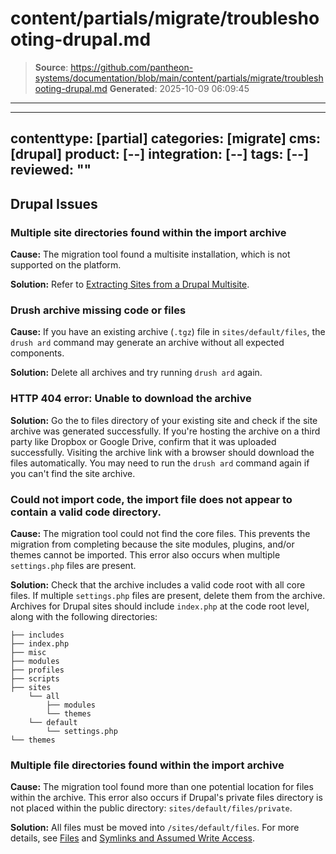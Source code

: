 # content/partials/migrate/troubleshooting-drupal.md

> **Source**: https://github.com/pantheon-systems/documentation/blob/main/content/partials/migrate/troubleshooting-drupal.md
> **Generated**: 2025-10-09 06:09:45

---

---
contenttype: [partial]
categories: [migrate]
cms: [drupal]
product: [--]
integration: [--]
tags: [--]
reviewed: ""
---

## Drupal Issues

### Multiple site directories found within the import archive

**Cause:** The migration tool found a multisite installation, which is not supported on the platform.

**Solution:** Refer to [Extracting Sites from a Drupal Multisite](/unwind-drupal-multisite).

### Drush archive missing code or files

**Cause:** If you have an existing archive (`.tgz`) file in `sites/default/files`, the `drush ard` command may generate an archive without all expected components.

**Solution:** Delete all archives and try running `drush ard` again.

### HTTP 404 error: Unable to download the archive

**Solution:** Go the to files directory of your existing site and check if the site archive was generated successfully. If you're hosting the archive on a third party like Dropbox or Google Drive, confirm that it was uploaded successfully. Visiting the archive link with a browser should download the files automatically. You may need to run the `drush ard` command again if you can't find the site archive.

### Could not import code, the import file does not appear to contain a valid code directory.

**Cause:** The migration tool could not find the core files. This prevents the migration from completing because the site modules, plugins, and/or themes cannot be imported. This error also occurs when multiple `settings.php` files are present.

**Solution:** Check that the archive includes a valid code root with all core files. If multiple `settings.php` files are present, delete them from the archive. Archives for Drupal sites should include `index.php` at the code root level, along with the following directories:

```none
├── includes
├── index.php
├── misc
├── modules
├── profiles
├── scripts
├── sites
    └── all
        ├── modules
        └── themes
    └── default
        └── settings.php
└── themes
```

### Multiple file directories found within the import archive

**Cause:** The migration tool found more than one potential location for files within the archive. This error also occurs if Drupal's private files directory is not placed within the public directory: `sites/default/files/private`.

**Solution:** All files must be moved into `/sites/default/files`. For more details, see [Files](/guides/filesystem) and [Symlinks and Assumed Write Access](/symlinks-assumed-write-access).
